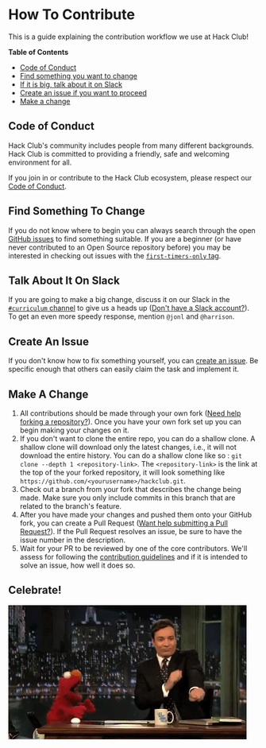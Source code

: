 # How To Contribute

This is a guide explaining the contribution workflow we use at Hack Club!

**Table of Contents**

- [Code of Conduct](#code-of-conduct)
- [Find something you want to change](#find-something-to-change)
- [If it is big, talk about it on Slack](#talk-about-it-on-slack)
- [Create an issue if you want to proceed](#create-an-issue)
- [Make a change](#make-a-change)

## Code of Conduct

Hack Club's community includes people from many different backgrounds. Hack Club
is committed to providing a friendly, safe and welcoming environment for all.

If you join in or contribute to the Hack Club ecosystem, please respect our
[Code of Conduct](CONDUCT.md).

## Find Something To Change

If you do not know where to begin you can always search through the open
[GitHub issues][issues] to find something suitable. If you are a beginner (or
have never contributed to an Open Source repository before) you may be
interested in checking out issues with the
[`first-timers-only` tag][first_timers].

[issues]: https://github.com/hackclub/hackclub/issues
[first_timers]: https://github.com/hackclub/hackclub/issues?utf8=%E2%9C%93&q=is%3Aissue+is%3Aopen+label%3Afirst-timers-only

## Talk About It On Slack

If you are going to make a big change, discuss it on our Slack in the
[`#curriculum` channel][curriculum_channel] to give us a heads up
([Don't have a Slack account?][slack]). To get an even more speedy response,
mention `@jonl` and `@harrison`.

[slack]: https://slack.hackclub.com
[curriculum_channel]: https://starthackclub.slack.com/messages/curriculum/

## Create An Issue

If you don't know how to fix something yourself, you can
[create an issue][create_issue]. Be specific enough that others can easily claim
the task and implement it.

[create_issue]: https://github.com/hackclub/hackclub/issues/new

## Make A Change

1. All contributions should be made through your own fork
   ([Need help forking a repository?][fork]). Once you have your own fork set up
   you can begin making your changes on it.
2. If you don't want to clone the entire repo, you can do a shallow clone. A 
   shallow clone will download only the latest changes, i.e., it will not 
   download the entire history. You can do a shallow clone like so :
   `git clone --depth 1 <repository-link>`. The `<repository-link>` is the 
   link at the top of the your forked repository, it will look something 
   like `https://github.com/<yourusername>/hackclub.git`.
3. Check out a branch from your fork that describes the change being made. Make
   sure you only include commits in this branch that are related to the branch's
   feature.
4. After you have made your changes and pushed them onto your GitHub fork, you
   can create a Pull Request
   ([Want help submitting a Pull Request?][pull_request]). If the Pull Request
   resolves an issue, be sure to have the issue number in the description.
5. Wait for your PR to be reviewed by one of the core contributors. We'll assess
   for following the [contribution guidelines](GUIDELINES.md) and if it is
   intended to solve an issue, how well it does so.

[fork]: https://help.github.com/articles/fork-a-repo/
[pull_request]: https://help.github.com/articles/using-pull-requests/

## Celebrate!

![](img/dance.gif)
